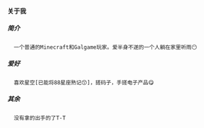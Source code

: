 #### **关于我**
##### 简介 
      一个普通的Minecraft和Galgame玩家。爱半身不遂的一个人躺在家里听雨😶
##### 爱好
      喜欢星空[已能将88星座熟记😙]，搓码子，手搓电子产品😋
##### 其余
      没有拿的出手的了T-T
